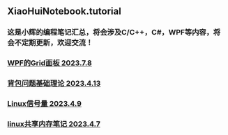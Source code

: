 ## XiaoHuiNotebook.tutorial
### 这是小辉的编程笔记汇总，将会涉及C/C++，C#，WPF等内容，将会不定期更新，欢迎交流！
### [WPF的Grid面板 2023.7.8](https://github.com/futureSun9672/XiaoHuiNotebook.tutorial/blob/main/GridPanelForWPF.md)
### [背包问题基础理论 2023.4.13](https://github.com/futureSun9672/BackbagProblem)
### [Linux信号量 2023.4.9](https://github.com/futureSun9672/SemaphoreForLinux)
### [linux共享内存笔记 2023.4.7](https://github.com/futureSun9672/ShareMemoryLinux.tutorial)
